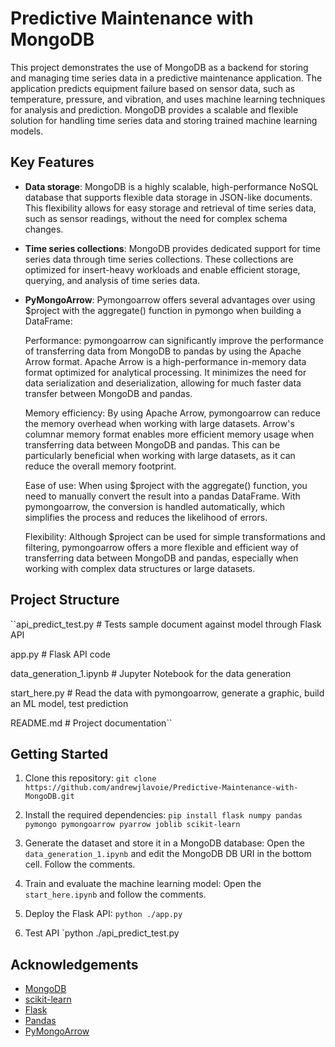 # Predictive Maintenance with MongoDB

This project demonstrates the use of MongoDB as a backend for storing and managing time series data in a predictive maintenance application. The application predicts equipment failure based on sensor data, such as temperature, pressure, and vibration, and uses machine learning techniques for analysis and prediction. MongoDB provides a scalable and flexible solution for handling time series data and storing trained machine learning models.

## Key Features

- **Data storage**: MongoDB is a highly scalable, high-performance NoSQL database that supports flexible data storage in JSON-like documents. This flexibility allows for easy storage and retrieval of time series data, such as sensor readings, without the need for complex schema changes.
- **Time series collections**: MongoDB provides dedicated support for time series data through time series collections. These collections are optimized for insert-heavy workloads and enable efficient storage, querying, and analysis of time series data.
- **PyMongoArrow**: Pymongoarrow offers several advantages over using $project with the aggregate() function in pymongo when building a DataFrame:

    Performance: pymongoarrow can significantly improve the performance of transferring data from MongoDB to pandas by using the Apache Arrow format. Apache Arrow is a high-performance in-memory data format optimized for analytical processing. It minimizes the need for data serialization and deserialization, allowing for much faster data transfer between MongoDB and pandas.

    Memory efficiency: By using Apache Arrow, pymongoarrow can reduce the memory overhead when working with large datasets. Arrow's columnar memory format enables more efficient memory usage when transferring data between MongoDB and pandas. This can be particularly beneficial when working with large datasets, as it can reduce the overall memory footprint.

    Ease of use: When using $project with the aggregate() function, you need to manually convert the result into a pandas DataFrame. With pymongoarrow, the conversion is handled automatically, which simplifies the process and reduces the likelihood of errors.

    Flexibility: Although $project can be used for simple transformations and filtering, pymongoarrow offers a more flexible and efficient way of transferring data between MongoDB and pandas, especially when working with complex data structures or large datasets.

## Project Structure

``api_predict_test.py # Tests sample document against model through Flask API

app.py # Flask API code

data_generation_1.ipynb # Jupyter Notebook for the data generation

start_here.py # Read the data with pymongoarrow, generate a graphic, build an ML model, test prediction

README.md # Project documentation``


## Getting Started

1. Clone this repository:
`git clone https://github.com/andrewjlavoie/Predictive-Maintenance-with-MongoDB.git`

2. Install the required dependencies:
`pip install flask numpy pandas pymongo pymongoarrow pyarrow joblib scikit-learn`

3. Generate the dataset and store it in a MongoDB database:
Open the `data_generation_1.ipynb` and edit the MongoDB DB URI in the bottom cell. Follow the comments.

4. Train and evaluate the machine learning model:
Open the `start_here.ipynb` and follow the comments.

5. Deploy the Flask API:
`python ./app.py`

6. Test API
`python ./api_predict_test.py


## Acknowledgements

- [MongoDB](https://www.mongodb.com/)
- [scikit-learn](https://scikit-learn.org/)
- [Flask](https://flask.palletsprojects.com/)
- [Pandas](https://pandas.pydata.org/)
- [PyMongoArrow](https://pypi.org/project/pymongoarrow/)
